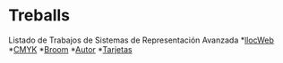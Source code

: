 # Treballs
Listado de Trabajos de Sistemas de Representación Avanzada
*[llocWeb](https://fatimaarsismartinez.github.io/LocWeb/.)
*[CMYK]()
*[Broom](https://fatimaarsismartinez.github.io/BROOM/.)
*[Autor](https://fatimaarsismartinez.github.io/Autor/.)
*[Tarjetas]()
